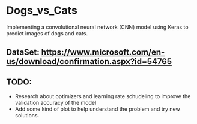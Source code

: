 # Dogs_vs_Cats

Implementing a convolutional neural network (CNN) model using Keras to predict images of dogs and cats.

## DataSet: https://www.microsoft.com/en-us/download/confirmation.aspx?id=54765

## TODO:
* Research about optimizers and learning rate schudeling to improve the validation accuracy of the model
* Add some kind of plot to help understand the problem and try new solutions.
